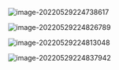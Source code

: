 ![image-20220529224738617](https://wangleidetuchuang.oss-cn-beijing.aliyuncs.com/img/image-20220529224738617.png)

![image-20220529224826789](https://wangleidetuchuang.oss-cn-beijing.aliyuncs.com/img/image-20220529224826789.png)

![image-20220529224813048](https://wangleidetuchuang.oss-cn-beijing.aliyuncs.com/img/image-20220529224813048.png)

![image-20220529224837942](https://wangleidetuchuang.oss-cn-beijing.aliyuncs.com/img/image-20220529224837942.png)